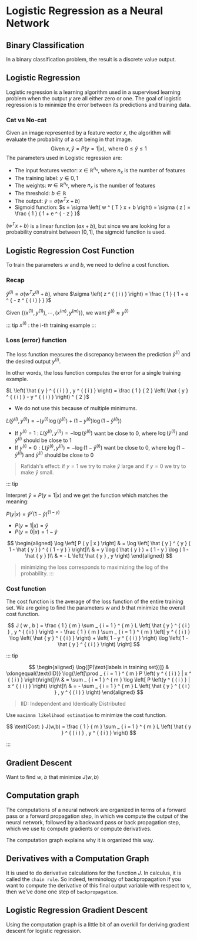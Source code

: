 # Logistic Regression as a Neural Network

## Binary Classification
In a binary classification problem, the result is a discrete value output.

## Logistic Regression
Logistic regression is a learning algorithm used in a supervised learning problem when the output $y$ are all either zero or one. The goal of logistic regression is to minimize the error between its predictions and training data.

### Cat vs No-cat
Given an image represented by a feature vector 𝑥, the algorithm will evaluate the probability of a cat being in that image.
$$
\text { Given } x , \hat { y } = P ( y = 1 | x ) , \text { where } 0 \leq \hat { y } \leq 1
$$
The parameters used in Logistic regression are:
- The input features vector: $x \in \mathbb { R } ^ { n _ { x } }$, where $n _ { x }$ is the number of features
- The training label: $y \in 0,1$
- The weights: $w \in \mathbb { R } ^ { n _ { x } }$, where $n _ { x }$ is the number of features
- The threshold: $b \in \mathbb { R }$
- The output: $\hat { y } = \sigma \left( w ^ { T } x + b \right)$
- Sigmoid function: $s = \sigma \left( w ^ { T } x + b \right) = \sigma ( z ) = \frac { 1 } { 1 + e ^ { - z } }$

$\left( w ^ { T } x + b \right)$ is a linear function $( a x + b )$, but since we are looking for a probability constraint between $[ 0,1 ] ,$ the sigmoid function is used.

## Logistic Regression Cost Function
To train the parameters $w$ and $b$, we need to define a cost function.

### Recap
$\hat { y } ^ { ( i ) } = \sigma \left( w ^ { T } x ^ { ( i ) } + b \right) ,$ where $\sigma \left( z ^ { ( i ) } \right) = \frac { 1 } { 1 + e ^ { - z ^ { ( i ) } } }$

Given $\left\{ \left( x ^ { ( 1 ) } , y ^ { ( 1 ) } \right) , \cdots , \left( x ^ { ( m ) } , y ^ { ( m ) } \right) \right\} ,$ we want $\hat { y } ^ { ( i ) } \approx y ^ { ( i ) }$

::: tip
$x ^ { ( i ) }$ : the i-th training example
:::

### Loss (error) function
The loss function measures the discrepancy between the prediction $\hat{y}^{(i)}$ and the desired output $y^{(i)}$.

In other words, the loss function computes the error for a single training example.

$L \left( \hat { y } ^ { ( i ) } , y ^ { ( i ) } \right) = \frac { 1 } { 2 } \left( \hat { y } ^ { ( i ) } - y ^ { ( i ) } \right) ^ { 2 }$
  - We do not use this because of multiple minimums.

$L \left( \hat { y } ^ { ( i ) } , y ^ { ( i ) } \right) = - \left( y ^ { ( i ) } \log \left( \hat { y } ^ { ( i ) } \right) + \left( 1 - y ^ { ( i ) } \right) \log \left( 1 - \hat { y } ^ { ( i ) } \right) \right)$
  - If $y ^ { ( i ) } = 1$ : $L \left( \hat { y } ^ { ( i ) } , y ^ { ( i ) } \right) = - \log \left( \hat { y } ^ { ( i ) } \right)$ want be close to $0$, where $\log \left( \hat { y } ^ { ( i ) } \right)$ and $\hat { y } ^ { ( i ) }$ should be close to $1$
  - If $y ^ { ( i ) } = 0 : L \left( \hat { y } ^ { ( i ) } , y ^ { ( i ) } \right) = - \log \left( 1 - \hat { y } ^ { ( i ) } \right)$ want be close to $0$, where $\log \left( 1 - \hat { y } ^ { ( i ) } \right)$ and $\hat { y } ^ { ( i ) }$ should be close to $0$

> Rafidah's effect:
> if $y=1$ we try to make $\hat{y}$ large and if $y=0$ we try to make $\hat{y}$ small.

::: tip

Interpret $\hat { y } = P ( y = 1 | x )$ and we get the function which matches the meaning:

$P ( y | x ) = \hat { y } ^ { y } ( 1 - \hat { y } ) ^ { ( 1 - y ) }$
  - $P ( y = 1 | x ) = \hat { y }$
  - $P ( y = 0 | x ) = 1 - \hat { y }$

$$
\begin{aligned}
\log \left[ P ( y | x ) \right] & = \log \left[ \hat { y } ^ { y } ( 1 - \hat { y } ) ^ { ( 1 - y ) } \right]\\
& = y \log ( \hat { y } ) + ( 1 - y ) \log ( 1 - \hat { y } )\\
& = - L \left( \hat { y } , y \right)
\end{aligned}
$$

> minimizing the loss corresponds to maximizing the log of the probability.
:::

### Cost function
The cost function is the average of the loss function of the entire training set. We are going to find the parameters $w$ and $b$ that minimize the overall cost function.

$$
J ( w , b ) = \frac { 1 } { m } \sum _ { i = 1 } ^ { m } L \left( \hat { y } ^ { ( i ) } , y ^ { ( i ) } \right) = - \frac { 1 } { m } \sum _ { i = 1 } ^ { m } \left[ y ^ { ( i ) } \log \left( \hat { y } ^ { ( i ) } \right) + \left( 1 - y ^ { ( i ) } \right) \log \left( 1 - \hat { y } ^ { ( i ) } \right) \right]
$$

::: tip

$$
\begin{aligned}
\log{[P(\text{labels in training set})]} & \xlongequal{\text{IID}} \log{\left[\prod _ { i = 1 } ^ { m } P \left( y ^ { ( i ) } | x ^ { ( i ) } \right)\right]}\\
& = \sum _ { i = 1 } ^ { m } \log \left[ P \left(y ^ { ( i ) } | x ^ { ( i ) } \right) \right]\\
& = - \sum _ { i = 1 } ^ { m } L \left( \hat { y } ^ { ( i ) } , y ^ { ( l ) } \right)
\end{aligned}
$$

> IID: Independent and Identically Distributed

Use `maximnm likelihood estimation` to minimize the cost function.

$$
\text{Cost: } J(w,b) = \frac { 1 } { m } \sum _ { i = 1 } ^ { m } L \left( \hat { y } ^ { ( i ) } , y ^ { ( i ) } \right)
$$

:::

## Gradient Descent
Want to find $w$, $b$ that minimize $J(w,b)$

## Computation graph
The computations of a neural network are organized in terms of a forward pass or a forward propagation step, in which we compute the output of the neural network, followed by a backward pass or back propagation step, which we use to compute gradients or compute derivatives. 

The computation graph explains why it is organized this way.

## Derivatives with a Computation Graph
It is used to do derivative calculations for the function $J$.
In calculus, it is called the `chain rule`.
So indeed, terminology of backpropagation if you want to compute the derivative of this final output variable with respect to v, then we've done one step of `backpropagation`.

## Logistic Regression Gradient Descent
Using the computation graph is a little bit of an overkill for deriving gradient descent for logistic regression.